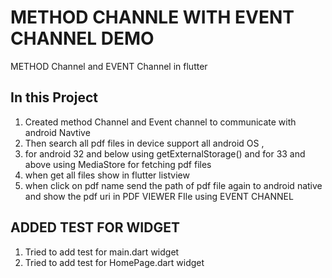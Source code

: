 # METHOD CHANNLE WITH EVENT CHANNEL DEMO 

METHOD Channel and EVENT Channel in flutter 

## In this Project 
1. Created method Channel and Event channel to communicate with android Navtive 
2. Then search all pdf files in device support all android OS ,
3. for android 32 and below using getExternalStorage() and for 33 and above using MediaStore for       fetching pdf files
4. when get all files show in flutter listview 
5. when click on pdf name send the path of pdf file again to android native and show the pdf uri in PDF VIEWER FIle using EVENT CHANNEL



## ADDED TEST FOR WIDGET

1. Tried to add test for main.dart widget
2. Tried to add test for HomePage.dart widget